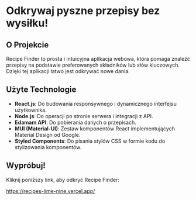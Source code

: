 <h1>Odkrywaj pyszne przepisy bez wysiłku!</h1>
        <h2>O Projekcie</h2>
        <p>Recipe Finder to prosta i intuicyjna aplikacja webowa, która pomaga znaleźć przepisy na podstawie preferowanych składników lub słów kluczowych. Dzięki tej aplikacji łatwo jest odkrywać nowe dania.</p>
        <h2>Użyte Technologie</h2>
        <ul>
            <li><strong>React.js</strong>: Do budowania responsywnego i dynamicznego interfejsu użytkownika.</li>
            <li><strong>Node.js</strong>: Do operacji po stronie serwera i integracji z API.</li>
            <li><strong>Edamam API</strong>: Do pobierania danych o przepisach.</li>
            <li><strong>MUI (Material-UI)</strong>: Zestaw komponentów React implementujących Material Design od Google.</li>
            <li><strong>Styled Components</strong>: Do pisania stylów CSS w formie kodu do stylizowania komponentów.</li>
        </ul>
        <h2>Wypróbuj!</h2>
        <p>Kliknij poniższy link, aby odkryć Recipe Finder:</p>
        <p><a href="https://recipes-lime-nine.vercel.app/">https://recipes-lime-nine.vercel.app/</a></p>
